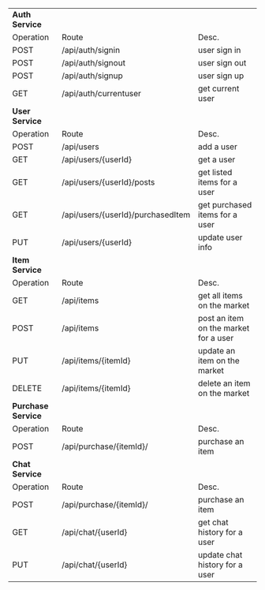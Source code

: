 | | | |
|---|---|---|
| **Auth Service** |
| Operation | Route | Desc. |
| POST | /api/auth/signin      | user sign in     |
| POST | /api/auth/signout     | user sign out    |
| POST | /api/auth/signup      | user sign up     |
| GET | /api/auth/currentuser  | get current user |
| **User Service** |
| Operation | Route | Desc. |
| POST | /api/users                        | add a user |
| GET  | /api/users/{userId}               | get a user |
| GET  | /api/users/{userId}/posts         | get listed items for a user |
| GET  | /api/users/{userId}/purchasedItem | get purchased items for a user |
| PUT  | /api/users/{userId}               | update user info  |
| **Item Service** |
| Operation | Route | Desc. |
| GET    | /api/items          | get all items on the market           |
| POST   | /api/items          | post an item on the market for a user |
| PUT    | /api/items/{itemId} | update an item on the market          |
| DELETE | /api/items/{itemId} | delete an item on the market          |
| **Purchase Service** |
| Operation | Route | Desc. |
| POST | /api/purchase/{itemId}/ | purchase an item |
| **Chat Service** | 
| Operation | Route | Desc. |
| POST | /api/purchase/{itemId}/ | purchase an item |
| GET | /api/chat/{userId} | get chat history for a user |
| PUT | /api/chat/{userId} | update chat history for a user |